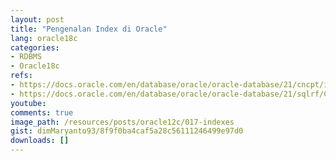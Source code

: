 ```yaml
---
layout: post
title: "Pengenalan Index di Oracle"
lang: oracle18c
categories:
- RDBMS
- Oracle18c
refs: 
- https://docs.oracle.com/en/database/oracle/oracle-database/21/cncpt/indexes-and-index-organized-tables.html#GUID-DE7A95BC-6E4A-47EA-9FC5-B85B54F8CF41
- https://docs.oracle.com/en/database/oracle/oracle-database/21/sqlrf/CREATE-INDEX.html#GUID-1F89BBC0-825F-4215-AF71-7588E31D8BFE
youtube: 
comments: true
image_path: /resources/posts/oracle12c/017-indexes
gist: dimMaryanto93/8f9f0ba4caf5a28c56111246499e97d0
downloads: []
---
```


